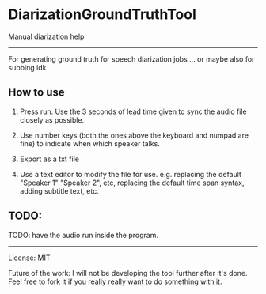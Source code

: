 # DiarizationGroundTruthTool

Manual diarization help
______________________________________________
For generating ground truth for speech diarization jobs ... or maybe also for subbing idk

## How to use
1) Press run. Use the 3 seconds of lead time given to sync the audio file closely as possible.

2) Use number keys (both the ones above the keyboard and numpad are fine) to indicate when which speaker talks.

3) Export as a txt file

4) Use a text editor to modify the file for use. e.g. replacing the default "Speaker 1" "Speaker 2", etc, replacing the default time span syntax, adding subtitle text, etc.

## TODO:

TODO: have the audio run inside the program.
______________________________________________
License: MIT

Future of the work: I will not be developing the tool further after it's done. Feel free to fork it if you really really want to do something with it.
